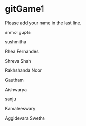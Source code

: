 

# gitGame1
Please add your name in the last line. 


anmol gupta

sushmitha

Rhea Fernandes

Shreya Shah





Rakhshanda Noor


Gautham

Aishwarya


sanju






Kamaleeswary

Aggidevara Swetha
